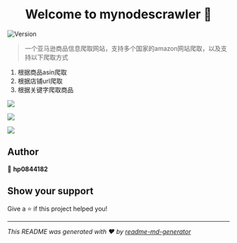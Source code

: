 <h1 align="center">Welcome to mynodescrawler 👋</h1>
<p>
  <img alt="Version" src="https://img.shields.io/badge/version-0.0.1-blue.svg?cacheSeconds=2592000" />
</p>

> 一个亚马逊商品信息爬取网站，支持多个国家的amazon网站爬取，以及支持以下爬取方式

1. 根据商品asin爬取
2. 根据店铺url爬取
3. 根据关键字爬取商品

![](https://s2.ax1x.com/2019/09/15/ngnowR.png)

![](https://s2.ax1x.com/2019/09/15/ngnTT1.png)

![](https://s2.ax1x.com/2019/09/15/ngnHFx.png)

## Author

👤 **hp0844182**


## Show your support

Give a ⭐️ if this project helped you!

***
_This README was generated with ❤️ by [readme-md-generator](https://github.com/kefranabg/readme-md-generator)_